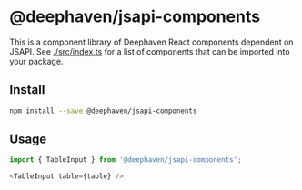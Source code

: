 # @deephaven/jsapi-components

This is a component library of Deephaven React components dependent on JSAPI. See [./src/index.ts](./src/index.ts) for a list of components that can be imported into your package.

## Install

```bash
npm install --save @deephaven/jsapi-components
```

## Usage

```javascript
import { TableInput } from '@deephaven/jsapi-components';

<TableInput table={table} />
```

